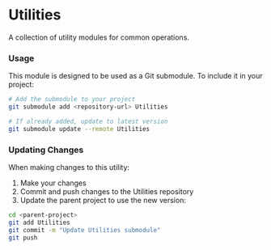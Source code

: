 # Utilities

A collection of utility modules for common operations.

### Usage
This module is designed to be used as a Git submodule. To include it in your project:

```bash
# Add the submodule to your project
git submodule add <repository-url> Utilities

# If already added, update to latest version
git submodule update --remote Utilities
```

### Updating Changes
When making changes to this utility:

1. Make your changes
2. Commit and push changes to the Utilities repository
3. Update the parent project to use the new version:
```bash
cd <parent-project>
git add Utilities
git commit -m "Update Utilities submodule"
git push
